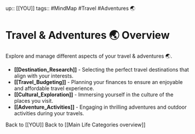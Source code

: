up:: [[YOU]]
tags:: #MindMap #Travel #Adventures 🌏

# Travel & Adventures 🌏 Overview

Explore and manage different aspects of your travel & adventures 🌏.

- **[[Destination_Research]]** - Selecting the perfect travel destinations that align with your interests.
- **[[Travel_Budgeting]]** - Planning your finances to ensure an enjoyable and affordable travel experience.
- **[[Cultural_Exploration]]** - Immersing yourself in the culture of the places you visit.
- **[[Adventure_Activities]]** - Engaging in thrilling adventures and outdoor activities during your travels.

Back to [[YOU]]
Back to [[Main Life Categories overview]]
